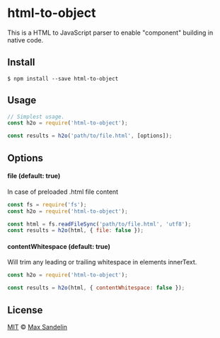 # html-to-object
This is a HTML to JavaScript parser to enable "component" building in native code.

## Install
`$ npm install --save html-to-object`

## Usage
```javascript
// Simplest usage.
const h2o = require('html-to-object');

const results = h2o('path/to/file.html', [options]);
```

## Options

#### file (default: true)
In case of preloaded .html file content
```javascript
const fs = require('fs');
const h2o = require('html-to-object');

const html = fs.readFileSync('path/to/file.html', 'utf8');
const results = h2o(html, { file: false });
```

#### contentWhitespace (default: true)
Will trim any leading or trailing whitespace in elements innerText.
```javascript
const h2o = require('html-to-object');

const results = h2o(html, { contentWhitespace: false });
```


## License
[MIT](LICENSE) © [Max Sandelin](https://github.com/themaxsandelin)
